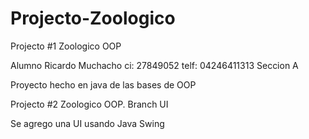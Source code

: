 # Projecto-Zoologico

Projecto #1 Zoologico OOP 

Alumno
Ricardo Muchacho
ci: 27849052
telf: 04246411313
Seccion A

Proyecto hecho en java de las bases de OOP


Projecto #2 Zoologico OOP. Branch UI

Se agrego una UI usando Java Swing
